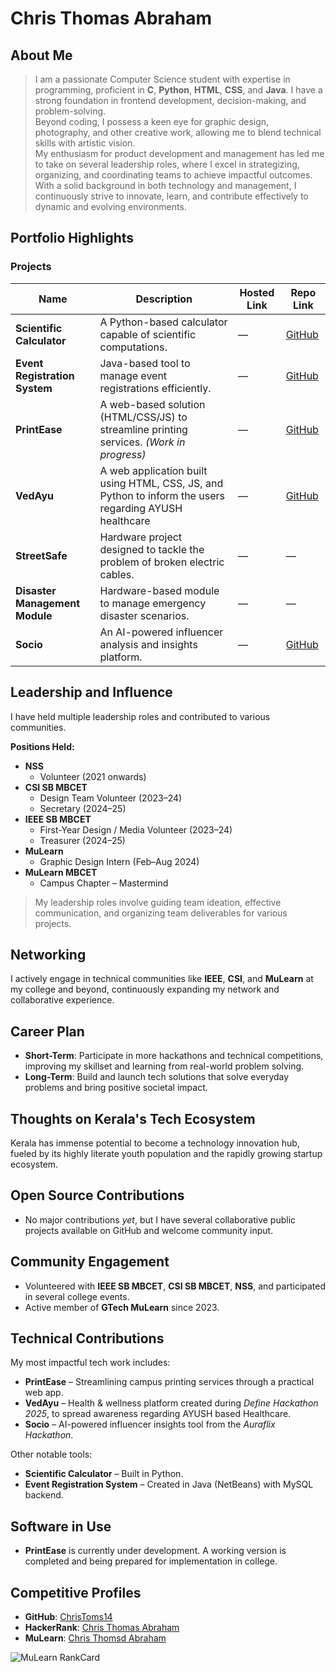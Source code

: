 # Chris Thomas Abraham

##  About Me

> I am a passionate Computer Science student with expertise in programming, proficient in **C**, **Python**, **HTML**, **CSS**, and **Java**. I have a strong foundation in frontend development, decision-making, and problem-solving.  
> Beyond coding, I possess a keen eye for graphic design, photography, and other creative work, allowing me to blend technical skills with artistic vision.  
> My enthusiasm for product development and management has led me to take on several leadership roles, where I excel in strategizing, organizing, and coordinating teams to achieve impactful outcomes.  
> With a solid background in both technology and management, I continuously strive to innovate, learn, and contribute effectively to dynamic and evolving environments.


##  Portfolio Highlights

###  Projects

| Name                         | Description                                                                                      | Hosted Link | Repo Link |
|------------------------------|--------------------------------------------------------------------------------------------------|-------------|-----------|
| **Scientific Calculator**    | A Python-based calculator capable of scientific computations.                                    | —           | [GitHub](https://github.com/ChrisToms14/Scientific_Calculator.git) |
| **Event Registration System**| Java-based tool to manage event registrations efficiently.                                       | —           | [GitHub](https://github.com/ChrisToms14/Event-Management-Java.git) |
| **PrintEase**                | A web-based solution (HTML/CSS/JS) to streamline printing services. *(Work in progress)*         | —           | [GitHub](https://github.com/ChrisToms14/PrintEase.git) |
| **VedAyu**                   | A web application built using HTML, CSS, JS, and Python to inform the users regarding AYUSH healthcare                         | —           | [GitHub](https://github.com/ChrisToms14/Aeternum-Define25.git) |
| **StreetSafe**               | Hardware project designed to tackle the problem of broken electric cables.                                          | —           | —         |
| **Disaster Management Module**| Hardware-based module to manage emergency disaster scenarios.                                  | —           | —         |
| **Socio**                    | An AI-powered influencer analysis and insights platform.             | —           | [GitHub](https://github.com/ChrisToms14/Socio---Auraflix-Hackathon.git) |


##  Leadership and Influence

I have held multiple leadership roles and contributed to various communities.  

**Positions Held:**
- **NSS**
  - Volunteer (2021 onwards)
- **CSI SB MBCET**
  - Design Team Volunteer (2023–24)
  - Secretary (2024–25)
- **IEEE SB MBCET**
  - First-Year Design / Media Volunteer (2023–24)
  - Treasurer (2024–25)
- **MuLearn**
  - Graphic Design Intern (Feb–Aug 2024)
- **MuLearn MBCET**
  - Campus Chapter – Mastermind

> My leadership roles involve guiding team ideation, effective communication, and organizing team deliverables for various projects.


##  Networking

I actively engage in technical communities like **IEEE**, **CSI**, and **MuLearn** at my college and beyond, continuously expanding my network and collaborative experience.


##  Career Plan

- **Short-Term**: Participate in more hackathons and technical competitions, improving my skillset and learning from real-world problem solving.  
- **Long-Term**: Build and launch tech solutions that solve everyday problems and bring positive societal impact.


##  Thoughts on Kerala's Tech Ecosystem

Kerala has immense potential to become a technology innovation hub, fueled by its highly literate youth population and the rapidly growing startup ecosystem.

##  Open Source Contributions

- No major contributions *yet*, but I have several collaborative public projects available on GitHub and welcome community input.


##  Community Engagement

- Volunteered with **IEEE SB MBCET**, **CSI SB MBCET**, **NSS**, and participated in several college events.
- Active member of **GTech MuLearn** since 2023.


##  Technical Contributions

My most impactful tech work includes:

- **PrintEase** – Streamlining campus printing services through a practical web app.
- **VedAyu** – Health & wellness platform created during *Define Hackathon 2025*, to spread awareness regarding AYUSH based Healthcare.
- **Socio** – AI-powered influencer insights tool from the *Auraflix Hackathon*.

Other notable tools:
- **Scientific Calculator** – Built in Python.
- **Event Registration System** – Created in Java (NetBeans) with MySQL backend.


## Software in Use

- **PrintEase** is currently under development. A working version is completed and being prepared for implementation in college.


##  Competitive Profiles

- **GitHub**: [ChrisToms14](https://github.com/ChrisToms14)  
- **HackerRank**: [Chris Thomas Abraham](https://www.hackerrank.com/profile/chrisevanthomas1)
- **MuLearn**: [Chris Thomsd Abraham](https://app.mulearn.org/profile/christhomasabraham@mulearn) 

![MuLearn RankCard](https://i.postimg.cc/FRjvhQVR/rank.webp)
